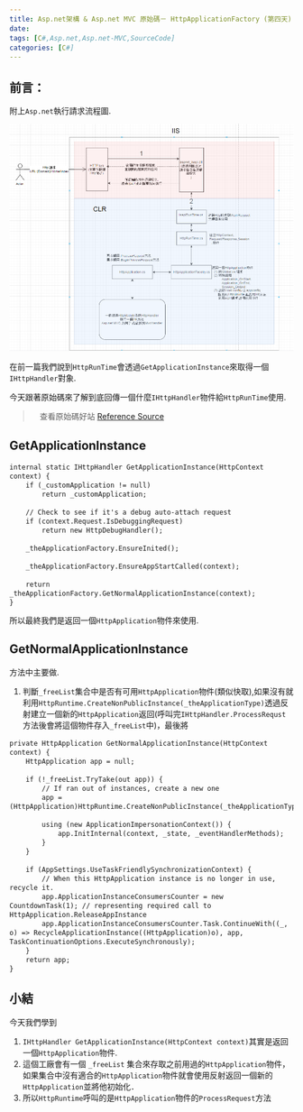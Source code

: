 ```yaml
---
title: Asp.net架構 & Asp.net MVC 原始碼－ HttpApplicationFactory (第四天)
date: 
tags: [C#,Asp.net,Asp.net-MVC,SourceCode]
categories: [C#]
---
```


## 前言：

附上`Asp.net`執行請求流程圖.

![瀏覽器請求IIS流程](https://raw.githubusercontent.com/isdaniel/MyBlog/master/source/images/IIS_Asp.net_Process.png)

在前一篇我們說到`HttpRunTime`會透過`GetApplicationInstance`來取得一個`IHttpHandler`對象.

今天跟著原始碼來了解到底回傳一個什麼`IHttpHandler`物件給`HttpRunTime`使用.

>　查看原始碼好站 [Reference Source](https://referencesource.microsoft.com/) 

## GetApplicationInstance

```Csharp
internal static IHttpHandler GetApplicationInstance(HttpContext context) {
    if (_customApplication != null)
        return _customApplication;

    // Check to see if it's a debug auto-attach request
    if (context.Request.IsDebuggingRequest)
        return new HttpDebugHandler();

    _theApplicationFactory.EnsureInited();

    _theApplicationFactory.EnsureAppStartCalled(context);

    return _theApplicationFactory.GetNormalApplicationInstance(context);
}
```

所以最終我們是返回一個`HttpApplication`物件來使用.

## GetNormalApplicationInstance

方法中主要做.

1. 判斷`_freeList`集合中是否有可用`HttpApplication`物件(類似快取),如果沒有就利用`HttpRuntime.CreateNonPublicInstance(_theApplicationType)`透過反射建立一個新的`HttpApplication`返回(呼叫完`IHttpHandler.ProcessRequst`方法後會將這個物件存入`_freeList`中)，最後將

```Csharp
private HttpApplication GetNormalApplicationInstance(HttpContext context) {
    HttpApplication app = null;

    if (!_freeList.TryTake(out app)) {
        // If ran out of instances, create a new one
        app = (HttpApplication)HttpRuntime.CreateNonPublicInstance(_theApplicationType);

        using (new ApplicationImpersonationContext()) {
            app.InitInternal(context, _state, _eventHandlerMethods);
        }
    }

    if (AppSettings.UseTaskFriendlySynchronizationContext) {
        // When this HttpApplication instance is no longer in use, recycle it.
        app.ApplicationInstanceConsumersCounter = new CountdownTask(1); // representing required call to HttpApplication.ReleaseAppInstance
        app.ApplicationInstanceConsumersCounter.Task.ContinueWith((_, o) => RecycleApplicationInstance((HttpApplication)o), app, TaskContinuationOptions.ExecuteSynchronously);
    }
    return app;
}
```

## 小結

今天我們學到

1. `IHttpHandler GetApplicationInstance(HttpContext context)`其實是返回一個`HttpApplication`物件.
2. 這個工廠會有一個 `_freeList` 集合來存取之前用過的`HttpApplication`物件，如果集合中沒有適合的`HttpApplication`物件就會使用反射返回一個新的`HttpApplication`並將他初始化．
3. 所以`HttpRuntime`呼叫的是`HttpApplication`物件的`ProcessRequest`方法
